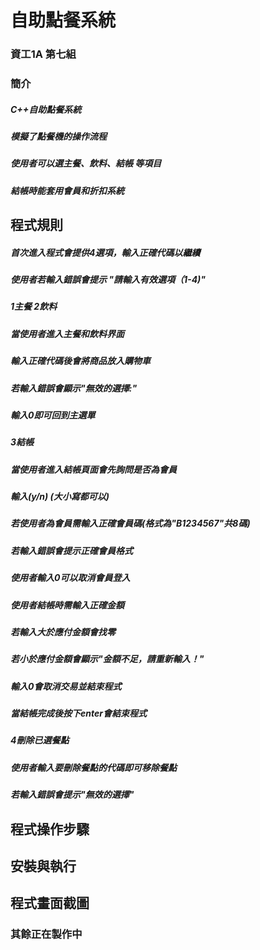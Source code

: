# 自助點餐系統
### 資工1A 第七組

### 簡介
##### C++自助點餐系統
##### 模擬了點餐機的操作流程
##### 使用者可以選主餐、飲料、結帳 等項目
##### 結帳時能套用會員和折扣系統

## 程式規則
##### 首次進入程式會提供4選項，輸入正確代碼以繼續
##### 使用者若輸入錯誤會提示 "請輸入有效選項（1-4)"
##### 1主餐 2飲料
##### 當使用者進入主餐和飲料界面
##### 輸入正確代碼後會將商品放入購物車
##### 若輸入錯誤會顯示"無效的選擇:"
##### 輸入0即可回到主選單
##### 3結帳
##### 當使用者進入結帳頁面會先詢問是否為會員
##### 輸入(y/n) (大小寫都可以)
##### 若使用者為會員需輸入正確會員碼(格式為"B1234567"共8碼)
##### 若輸入錯誤會提示正確會員格式
##### 使用者輸入0可以取消會員登入
##### 使用者結帳時需輸入正確金額
##### 若輸入大於應付金額會找零
##### 若小於應付金額會顯示"金額不足，請重新輸入！"
##### 輸入0會取消交易並結束程式
##### 當結帳完成後按下enter會結束程式
##### 4刪除已選餐點
##### 使用者輸入要刪除餐點的代碼即可移除餐點
##### 若輸入錯誤會提示"無效的選擇"

## 程式操作步驟

## 安裝與執行

## 程式畫面截圖

### 其餘正在製作中




